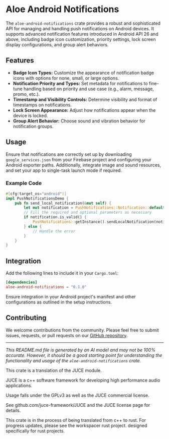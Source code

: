 # Aloe Android Notifications

The `aloe-android-notifications` crate provides a robust and sophisticated API for managing and handling push notifications on Android devices. It supports advanced notification features introduced in Android API 26 and above, including badge icon customization, priority settings, lock screen display configurations, and group alert behaviors.

## Features

- **Badge Icon Types:** Customize the appearance of notification badge icons with options for none, small, or large options.
- **Notification Priority and Types:** Set metadata for notifications to fine-tune handling based on priority and use case (e.g., alarm, message, promo, etc.).
- **Timestamp and Visibility Controls:** Determine visibility and format of timestamps on notifications.
- **Lock Screen Appearance:** Adjust how notifications appear when the device is locked.
- **Group Alert Behavior:** Choose sound and vibration behavior for notification groups.

## Usage

Ensure that notifications are correctly set up by downloading `google_services.json` from your Firebase project and configuring your Android exporter paths. Additionally, integrate image and sound resources, and set your app to single-task launch mode if required.

### Example Code

```rust
#[cfg(target_os="android")]
impl PushNotificationsDemo {
    pub fn send_local_notification(&mut self) {
        let mut notification = PushNotifications::Notification::default();
        // Fill the required and optional parameters as necessary
        if notification.is_valid() {
            PushNotifications::getInstance().sendLocalNotification(notification);
        } else {
            // Handle the error
        }
    }
}
```

## Integration

Add the following lines to include it in your `Cargo.toml`:

```toml
[dependencies]
aloe-android-notifications = "0.1.0"
```

Ensure integration in your Android project's manifest and other configurations as outlined in the setup instructions.

## Contributing

We welcome contributions from the community. Please feel free to submit issues, requests, or pull requests on our [GitHub repository](https://github.com/klebs6/aloe-rs).

---

*This README.md file is generated by an AI model and may not be 100% accurate. However, it should be a good starting point for understanding the functionality and usage of the `aloe-android-notifications` crate.*


This crate is a translation of the JUCE module.

JUCE is a c++ software framework for developing high performance audio applications.

Usage falls under the GPLv3 as well as the JUCE commercial license.

See github.com/juce-framework/JUCE and the JUCE license page for details.

This crate is in the process of being translated from c++ to rust. For progress updates, please see the workspacer rust project. designed specifically for rust projects.
